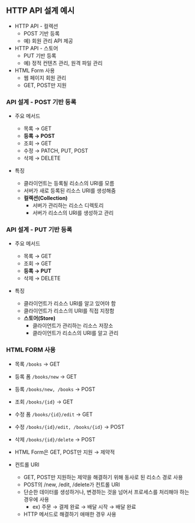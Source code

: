 ## HTTP API 설계 예시 

- HTTP API - 컬렉션
    - POST 기반 등록
    - 예) 회원 관리 API 제공
- HTTP API - 스토어
    - PUT 기반 등록
    - 예) 정적 컨텐츠 관리, 원격 파일 관리
- HTML Form 사용
    - 웹 페이지 회원 관리
    - GET, POST만 지원

### API 설계 - POST 기반 등록

- 주요 메서드
    - 목록  → GET
    - **등록 → POST**
    - 조회 → GET
    - 수정 → PATCH, PUT, POST
    - 삭제 → DELETE

- 특징
    - 클라이언트는 등록될 리소스의 URI를 모름
    - 서버가 새로 등록된 리소스 URI를 생성해줌
    - **컬렉션(Collection)**
        - 서버가 관리하는 리소스 디렉토리
        - 서버가 리소스의 URI를 생성하고 관리

### API 설계 - PUT 기반 등록

- 주요 메서드
    - 목록 → GET
    - 조회 → GET
    - **등록 → PUT**
    - 삭제 → DELETE

- 특징
    - 클라이언트가 리소스 URI를 알고 있어야 함
    - 클라이언트가 리소스의 URI를 직접 지정함
    - **스토어(Store)**
        - 클라이언트가 관리하는 리소스 저장소
        - 클라이언트가 리소스의 URI를 알고 관리

### HTML FORM 사용

- 목록 `/books` → GET
- 등록 폼 `/books/new` → GET
- 등록 `/books/new, /books` → POST
- 조회 `/books/{id}` → GET
- 수정 폼 `/books/{id}/edit` → GET
- 수정 `/books/{id}/edit, /books/{id}` → POST
- 삭제 `/books/{id}/delete` → POST

- HTML Form은 GET, POST만 지원 → 제약적
- 컨트롤 URI
    - GET, POST만 지원하는 제약을 해결하기 위해 동사로 된 리소스 경로 사용
    - POST의 /new, /edit, /delete가 컨트롤 URI
    - 단순한 데이터를 생성하거나, 변경하는 것을 넘어서 프로세스를 처리해야 하는 경우에 사용
        - ex) 주문 → 결제 완료 → 배달 시작 → 배달 완료
    - HTTP 메서드로 해결하기 애매한 경우 사용